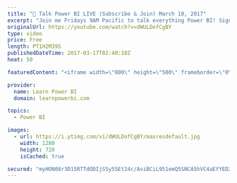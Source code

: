 ```yaml
---
title: "🔴 Talk Power BI LIVE (Subscribe & Join) March 10, 2017"
excerpt: "Join me Fridays 9AM Pacific to talk everything Power BI! Sign-Up at http://www.TalkPowerBI.com  Here are the questions that were asked in this episode (click timestamp to jump to the question)... 2:08 (Doug) Understand the difference between PBI Desktop and PBI.com especially around the Query Editor/Engine?"
originalUrl: https://youtube.com/watch?v=dWULDofCgBY
type: video
price: Free
length: PT1H2M39S
publishedDateTime: 2017-03-17T02:40:18Z
heat: 50

featuredContent: "<iframe width=\"800\" height=\"500\" frameborder=\"0\" src=\"https://www.youtube.com/embed/dWULDofCgBY\" allow=\"accelerometer; autoplay; encrypted-media; gyroscope; picture-in-picture\" allowfullscreen></iframe>"

provider:
  name: Learn Power BI
  domain: learnpowerbi.com

topics:
  - Power BI

images:
  - url: https://i.ytimg.com/vi/dWULDofCgBY/maxresdefault.jpg
    width: 1280
    height: 720
    isCached: true

secured: "myHON08r3D15RTTdODIjS5y55Et24c/AsiBCiL951emQ5SNCA5hVC4aEYYED2Sny29u/c0ZLdi5KtleocS83oflKFO7MDMsgRUl3xTFgD+4GDaHg8E7QWn/qRuzDUy4gyN6BtlbhdZBWHBmY4sqDy7mdLLMVTIDemr+i319r+Tl9NFGz1v86yltUQ7PxvSVTdcYYLfXmUSDrS3nTo+QlpVMLn9ZrktPfBu0SrPqxlIMp6xmP4yYfS5x7JSpO+cNeTEM50/4mQsSWxfg9URmaAM4EEQhzP31lKHDlHynh4AYMhAj0ww8d/RL1pKYMmnKUlt2YMsZcdK5PCsejZqqPAwJymPiHv6UtTMzNmd+oRFAWXohnlc9k6hF4TRQxfRl/C5OKIrEHqZtRsN01lBQhCJcOg7F+ZUI2/vU+MMs0GjU=;pu0jLxK0/OsyAIHY3jvgUg=="
---
```


